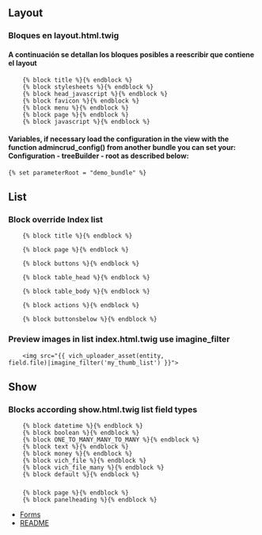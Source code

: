 ## Layout
### Bloques en layout.html.twig
#### A continuación se detallan los bloques posibles a reescribir que contiene el layout
```twig
    {% block title %}{% endblock %}
    {% block stylesheets %}{% endblock %}
    {% block head_javascript %}{% endblock %}
    {% block favicon %}{% endblock %}
    {% block menu %}{% endblock %}
    {% block page %}{% endblock %}
    {% block javascript %}{% endblock %}
```
#### Variables, if necessary load the configuration in the view with the function admincrud_config() from another bundle you can set your: Configuration - treeBuilder - root as described below:
```twig
{% set parameterRoot = "demo_bundle" %}
```

## List
### Block override Index list
```twig
    {% block title %}{% endblock %}

    {% block page %}{% endblock %}

    {% block buttons %}{% endblock %}

    {% block table_head %}{% endblock %}

    {% block table_body %}{% endblock %}

    {% block actions %}{% endblock %}

    {% block buttonsbelow %}{% endblock %}
```
### Preview images in list index.html.twig use imagine_filter
```twig
    <img src="{{ vich_uploader_asset(entity, field.file)|imagine_filter('my_thumb_list') }}">
```

## Show
### Blocks according show.html.twig list field types
```twig
    {% block datetime %}{% endblock %}
    {% block boolean %}{% endblock %}
    {% block ONE_TO_MANY_MANY_TO_MANY %}{% endblock %}
    {% block text %}{% endblock %}
    {% block money %}{% endblock %}
    {% block vich_file %}{% endblock %}
    {% block vich_file_many %}{% endblock %}
    {% block default %}{% endblock %}
```
###
```twig
    {% block page %}{% endblock %}
    {% block panelheading %}{% endblock %}
```

* [Forms](forms_en.md)
* [README](README_EN.md)
